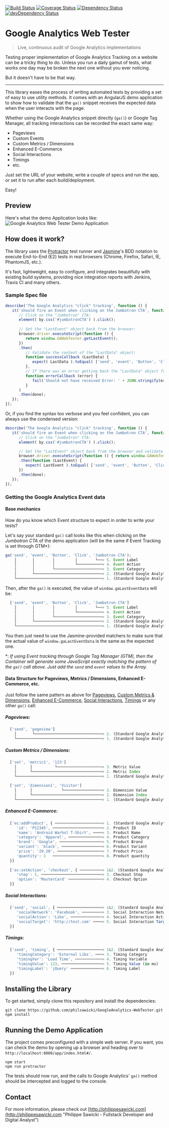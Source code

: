 [![Build Status](https://travis-ci.org/philsawicki/GoogleAnalytics-WebTester.svg?branch=master)](https://travis-ci.org/philsawicki/GoogleAnalytics-WebTester)
[![Coverage Status](https://coveralls.io/repos/philsawicki/GoogleAnalytics-WebTester/badge.svg?branch=master)](https://coveralls.io/r/philsawicki/GoogleAnalytics-WebTester?branch=master)
[![Dependency Status](https://david-dm.org/philsawicki/GoogleAnalytics-WebTester.svg)](https://david-dm.org/philsawicki/GoogleAnalytics-WebTester)
[![devDependency Status](https://david-dm.org/philsawicki/GoogleAnalytics-WebTester/dev-status.svg)](https://david-dm.org/philsawicki/GoogleAnalytics-WebTester#info=devDependencies)

# Google Analytics Web Tester

> Live, continuous audit of Google Analytics implementations

Testing proper implementation of Google Analytics Tracking on a website can be a tricky thing to do. Unless you run a daily gamut of tests, what works one day may be broken the next one without you ever noticing.

But it doesn't have to be that way.

___

<!---
Automating the process of validating that tracking events are fired when the user interacts with the page can ease the development process and speed up the delivery of new features. It can also contribute to the sharing of Analytics knowledge by empowering everyone on the team with particular responsibilities:

* Digital Marketers spend less time working out the implementation details ;
* Business Analysts can formulate proper Acceptance Criterias for their User Stories ;
* Developers can gain a better understanding of the business goals ;
* QAs can spend more time testing other parts of the application.
-->

This library eases the process of writing automated tests by providing a set of easy to use utility methods. It comes with an AngularJS demo application to show how to validate that the `ga()` snippet receives the expected data when the user interacts with the page.


Whether using the Google Analytics snippet directly (`ga()`) or Google Tag Manager, all tracking interactions can be recorded the exact same way:

* Pageviews
* Custom Events
* Custom Metrics / Dimensions
* Enhanced E-Commerce
* Social Interactions
* Timings
* etc.

Just set the URL of your website, write a couple of specs and run the app, or set it to run after each build/deployment.

Easy!

## Preview

Here's what the demo Application looks like:
![Google Analytics Web Tester Demo Application](https://raw.githubusercontent.com/philsawicki/GoogleAnalytics-WebTester/screenshots/Google%20Analytics%20Web%20Tester%20Demo%20Application%20Screenshot.png "Google Analytics Web Tester Demo Application")

## How does it work?

The library uses the [Protractor](http://angular.github.io/protractor/#/ "Protractor") test runner and [Jasmine](http://jasmine.github.io/ "Jasmine")'s BDD notation to execute End-to-End (E2) tests in real browsers (Chrome, Firefox, Safari, IE, PhantomJS, etc.). 

It's fast, lightweight, easy to configure, and integrates beautifully with existing build systems, providing nice integration reports with Jenkins, Travis CI and many others.

### Sample Spec file
```javascript
describe('The Google Analytics "click" tracking', function () {
   it('should fire an Event when clicking on the Jumbotron CTA', function (done) {
      // Click on the "Jumbotron" CTA:
      element( by.css('#jumbotronCTA') ).click();
  
      // Get the "LastEvent" object back from the browser:
      browser.driver.executeScript(function () {
         return window.GAWebTester.getLastEvent();
      })
      .then(
         // Validate the content of the "LastData" object:
         function successCallback (LastData) {
            expect( LastData ).toEqual( ['send', 'event', 'Button', 'Click', 'Jumbotron CTA'] );
         },
         // If there was an error getting back the "LastData" object from the browser, fail the test:
         function errorCallback (error) {
            fail('Should not have received Error: ' + JSON.stringify(error));
         }
      )
      .then(done);
   });
});
```

Or, if you find the syntax too verbose and you feel confident, you can always use the condensed version:
```javascript
describe('The Google Analytics "click" tracking', function () {
   it('should fire an Event when clicking on the Jumbotron CTA', function (done) {
      // Click on the "Jumbotron" CTA:
      element( by.css('#jumbotronCTA') ).click();

      // Get the "LastEvent" object back from the browser and validate its data:
      browser.driver.executeScript(function () { return window.GAWebTester.getLastEvent(); })
      .then(function (LastEvent) {
         expect( LastEvent ).toEqual( ['send', 'event', 'Button', 'Click', 'Jumbotron CTA'] );
      })
      .then(done);
   });
});
```

### Getting the Google Analytics Event data

#### Base mechanics

How do you know which Event structure to expect in order to write your tests?

Let's say your standard `ga()` call looks like this when clicking on the _Jumbotron CTA_ of the demo application (will be the same if Event Tracking is set through GTM*):
```javascript
ga('send', 'event', 'Button', 'Click', 'Jumbotron CTA');
    │       │        │         │        └──> 5. Event Label
    │       │        │         └───────────> 4. Event Action
    │       │        └─────────────────────> 3. Event Category
    │       └──────────────────────────────> 2. (Standard Google Analytics parameter)
    └──────────────────────────────────────> 1. (Standard Google Analytics parameter)
```
Then, after the `ga()` is executed, the value of `window.gaLastEventData` will be:
```javascript
  ['send', 'event', 'Button', 'Click', 'Jumbotron CTA']
    │       │        │         │        └──> 5. Event Label
    │       │        │         └───────────> 4. Event Action
    │       │        └─────────────────────> 3. Event Category
    │       └──────────────────────────────> 2. (Standard Google Analytics parameter)
    └──────────────────────────────────────> 1. (Standard Google Analytics parameter)
```
You then just need to use the Jasmine-provided matchers to make sure that the actual value of `window.gaLastEventData` is the same as the expected one.

*: _If using Event tracking through Google Tag Manager (GTM), then the Container will generate some JavaScript exactly matching the pattern of the `ga()` call above. Just add the `send` and `event` values to the Array._

#### Data Structure for Pageviews, Metrics / Dimensions, Enhanced E-Commerce, etc.

Just follow the same pattern as above for [Pageviews](https://developers.google.com/analytics/devguides/collection/analyticsjs/field-reference#customs "Pageviews"), [Custom Metrics & Dimensions](https://developers.google.com/analytics/devguides/collection/analyticsjs/field-reference#customs "Custom Metrics / Dimensions"), [Enhanced E-Commerce](https://developers.google.com/analytics/devguides/collection/analyticsjs/field-reference#enhanced-ecomm "Enhanced E-Commerce"), [Social Interactions](https://developers.google.com/analytics/devguides/collection/analyticsjs/field-reference#social "Social Interactions"), [Timings](https://developers.google.com/analytics/devguides/collection/analyticsjs/field-reference#timing "Timings") or any other `ga()` call:

##### Pageviews:
```javascript
  ['send', 'pageview']
    │       └──────────────────────────────> 2. (Standard Google Analytics parameter)
    └──────────────────────────────────────> 1. (Standard Google Analytics parameter)
```

##### Custom Metrics / Dimensions:
```javascript
  ['set', 'metric1', '123']
    │      │          └────────────────────> 3. Metric Value
    │      └───────────────────────────────> 2. Metric Index
    └──────────────────────────────────────> 1. (Standard Google Analytics parameter)
  
  ['set', 'dimension1', 'Visitor']
    │      │             └─────────────────> 3. Dimension Value
    │      └───────────────────────────────> 2. Dimension Index
    └──────────────────────────────────────> 1. (Standard Google Analytics parameter)
```

##### Enhanced E-Commerce:
```javascript
  ['ec:addProduct', { ─────────────────────> 1. (Standard Google Analytics parameters)
     'id': 'P12345', ──────────────────────> 2. Product ID
     'name': 'Android Warhol T-Shirt', ────> 3. Product Name
     'category': 'Apparel', ───────────────> 4. Product Category
     'brand': 'Google', ───────────────────> 5. Product Brand
     'variant': 'black', ──────────────────> 6. Product Variant
     'price': '29.20', ────────────────────> 7. Product Price
     'quantity': 1   ──────────────────────> 8. Product quantity
  }]
  
  ['ec:setAction', 'checkout', { ──────────> 1&2. (Standard Google Analytics parameters)
     'step': 1, ───────────────────────────> 3. Checkout Step
     'option': 'MasterCard' ───────────────> 4. Checkout Option
  }]
```

##### Social Interactions:
```javascript
  ['send', 'social', { ────────────────────> 1&2. (Standard Google Analytics parameters)
     'socialNetwork': 'Facebook', ─────────> 3. Social Interaction Network
     'socialAction': 'Like', ──────────────> 4. Social Interaction Action
     'socialTarget': 'http://test.com' ────> 5. Social Interaction Target (URL)
  }]
```

##### Timings:
```javascript
  ['send', 'timing', { ────────────────────> 1&2. (Standard Google Analytics parameters)
     'timingCategory': 'External Libs', ───> 3. Timing Category
     'timingVar': 'Load Time', ────────────> 4. Timing Variable
     'timingValue': 123, ──────────────────> 5. Timing Value (in ms)
     'timingLabel': 'jQuery' ──────────────> 6. Timing Label
  }]
```

## Installing the Library

To get started, simply clone this repository and install the dependencies:

```
git clone https://github.com/philsawicki/GoogleAnalytics-WebTester.git
npm install
```

## Running the Demo Application

The project comes preconfigured with a simple web server. If you want, you can check the demo by opening up a browser and heading over to `http://localhost:8000/app/index.html#/`.

```
npm start
npm run protractor
```

The tests should now run, and the calls to Google Analytics' `ga()` method should be intercepted and logged to the console.

## Contact

For more information, please check out [http://philippesawicki.com](http://philippesawicki.com "Philippe Sawicki - Fullstack Developer and Digital Analyst")
